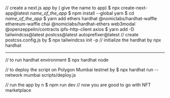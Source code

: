 
// create a next.js app by ( give the name to app)
$ npx create-next-app@latest _name_of_the_app_
$ npm install --global yarn
$ cd _name_of_the_app_
$ yarn add ethers hardhat @nomiclabs/hardhat-waffle ethereum-waffle chai @nomiclabs/hardhat-ethers web3modal @openzeppelin/contracts ipfs-http-client axios
$ yarn add -D tailwindcss@latest postcss@latest autoprefixer@latest
// create postcss.config.js by
$ npx tailwindcss init -p
// initialize the hardhat by
npx hardhat

**********
// to run hardhat environment 
$ npx hardhat node 

// to deploy the script on Polygon Mumbai testnet by
$ npx hardhat run --network mumbai scripts/deploy.js

// run the app by 
n
$ npm run dev
// now you are good to go with NFT marketplace
